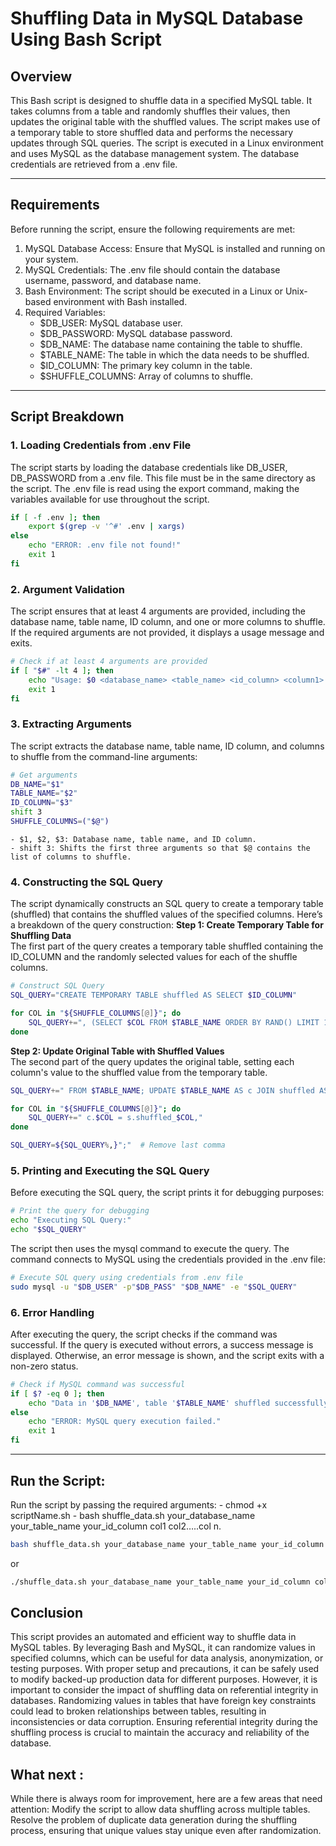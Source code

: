 # Shuffling Data in MySQL Database Using Bash Script
## Overview
This Bash script is designed to shuffle data in a specified MySQL table. It takes columns from a table and randomly shuffles their values, then updates the original table with the shuffled values. The script makes use of a temporary table to store shuffled data and performs the necessary updates through SQL queries.
The script is executed in a Linux environment and uses MySQL as the database management system. The database credentials are retrieved from a .env file.

---

## Requirements
Before running the script, ensure the following requirements are met:
1. MySQL Database Access: Ensure that MySQL is installed and running on your system.
2. MySQL Credentials: The .env file should contain the database username, password, and database name.
3. Bash Environment: The script should be executed in a Linux or Unix-based environment with Bash installed.
4. Required Variables:
	- $DB_USER: MySQL database user.
	- $DB_PASSWORD: MySQL database password.
	- $DB_NAME: The database name containing the table to shuffle.
	- $TABLE_NAME: The table in which the data needs to be shuffled.
	- $ID_COLUMN: The primary key column in the table.
	- $SHUFFLE_COLUMNS: Array of columns to shuffle.

---

## Script Breakdown

### 1. Loading Credentials from .env File
The script starts by loading the database credentials like DB_USER, DB_PASSWORD from a .env file. This file must be in the same directory as the script. The .env file is read using the export command, making the variables available for use throughout the script.
```bash
if [ -f .env ]; then
    export $(grep -v '^#' .env | xargs)
else
    echo "ERROR: .env file not found!"
    exit 1
fi

```
### 2. Argument Validation
The script ensures that at least 4 arguments are provided, including the database name, table name, ID column, and one or more columns to shuffle. If the required arguments are not provided, it displays a usage message and exits.
```bash
# Check if at least 4 arguments are provided
if [ "$#" -lt 4 ]; then
    echo "Usage: $0 <database_name> <table_name> <id_column> <column1> [<column2> ... <columnN>]"
    exit 1
fi
```
### 3. Extracting Arguments 
The script extracts the database name, table name, ID column, and columns to shuffle from the command-line arguments:
```bash
# Get arguments
DB_NAME="$1"
TABLE_NAME="$2"
ID_COLUMN="$3"
shift 3
SHUFFLE_COLUMNS=("$@")
```
	- $1, $2, $3: Database name, table name, and ID column.
	- shift 3: Shifts the first three arguments so that $@ contains the list of columns to shuffle.

### 4. Constructing the SQL Query
The script dynamically constructs an SQL query to create a temporary table (shuffled) that contains the shuffled values of the specified columns. Here’s a breakdown of the query construction:
**Step 1: Create Temporary Table for Shuffling Data**  
The first part of the query creates a temporary table shuffled containing the ID_COLUMN and the randomly selected values for each of the shuffle columns.
```bash
# Construct SQL Query
SQL_QUERY="CREATE TEMPORARY TABLE shuffled AS SELECT $ID_COLUMN"

for COL in "${SHUFFLE_COLUMNS[@]}"; do
    SQL_QUERY+=", (SELECT $COL FROM $TABLE_NAME ORDER BY RAND() LIMIT 1) AS shuffled_$COL"
done
```
**Step 2: Update Original Table with Shuffled Values**  
The second part of the query updates the original table, setting each column's value to the shuffled value from the temporary table.
```bash
SQL_QUERY+=" FROM $TABLE_NAME; UPDATE $TABLE_NAME AS c JOIN shuffled AS s ON c.$ID_COLUMN = s.$ID_COLUMN SET"

for COL in "${SHUFFLE_COLUMNS[@]}"; do
    SQL_QUERY+=" c.$COL = s.shuffled_$COL,"
done

SQL_QUERY=${SQL_QUERY%,}";"  # Remove last comma
```
### 5. Printing and Executing the SQL Query
Before executing the SQL query, the script prints it for debugging purposes:
```bash
# Print the query for debugging
echo "Executing SQL Query:"
echo "$SQL_QUERY"
```
The script then uses the mysql command to execute the query. The command connects to MySQL using the credentials provided in the .env file:
```bash
# Execute SQL query using credentials from .env file
sudo mysql -u "$DB_USER" -p"$DB_PASS" "$DB_NAME" -e "$SQL_QUERY"
```
### 6. Error Handling 
After executing the query, the script checks if the command was successful. If the query is executed without errors, a success message is displayed. Otherwise, an error message is shown, and the script exits with a non-zero status.
```bash
# Check if MySQL command was successful
if [ $? -eq 0 ]; then
    echo "Data in '$DB_NAME', table '$TABLE_NAME' shuffled successfully for columns: ${SHUFFLE_COLUMNS[@]}"
else
    echo "ERROR: MySQL query execution failed."
    exit 1
fi 
```
---
## Run the Script:
Run the script by passing the required arguments:
	- chmod +x scriptName.sh
	- bash shuffle_data.sh your_database_name your_table_name your_id_column col1 col2…..col n.
```bash
bash shuffle_data.sh your_database_name your_table_name your_id_column col1 col2.... coln
```
or

```bash
./shuffle_data.sh your_database_name your_table_name your_id_column col1 col2....coln
```
## Conclusion
This script provides an automated and efficient way to shuffle data in MySQL tables. By leveraging Bash and MySQL, it can randomize values in specified columns, which can be useful for data analysis, anonymization, or testing purposes. With proper setup and precautions, it can be safely used to modify backed-up production data for different purposes. However, it is important to consider the impact of shuffling data on referential integrity in databases. Randomizing values in tables that have foreign key constraints could lead to broken relationships between tables, resulting in inconsistencies or data corruption. Ensuring referential integrity during the shuffling process is crucial to maintain the accuracy and reliability of the database.

## What next : 
While there is always room for improvement, here are a few areas that need attention:
Modify the script to allow data shuffling across multiple tables.
Resolve the problem of duplicate data generation during the shuffling process, ensuring that unique values stay unique even after randomization.



